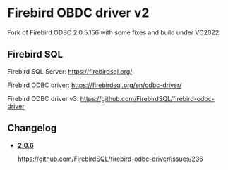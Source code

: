# Firebird OBDC driver v2

Fork of Firebird ODBC 2.0.5.156 with some fixes and build under VC2022.

## Firebird SQL

Firebird SQL Server: https://firebirdsql.org/

Firebird ODBC driver: https://firebirdsql.org/en/odbc-driver/

Firebird ODBC driver v3: https://github.com/FirebirdSQL/firebird-odbc-driver

## Changelog

* [**2.0.6**](https://github.com/NickNevzorov/firebird-odbc-driver-2/releases/tag/2.0.6.4)
  
  https://github.com/FirebirdSQL/firebird-odbc-driver/issues/236
